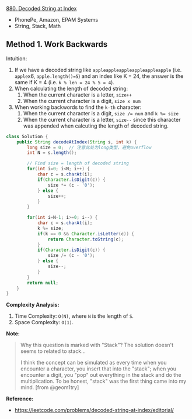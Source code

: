 [880. Decoded String at Index](https://leetcode.com/problems/decoded-string-at-index/description/)

* PhonePe, Amazon, EPAM Systems
* String, Stack, Math


## Method 1. Work Backwards
Intuition:
1. If we have a decoded string like `appleappleappleappleappleapple` (i.e. `apple`x6, `apple.length()=5`) and an index like K = 24, the answer is the same if K = 4 (i.e. `k % len = 24 % 5 = 4`).
2. When calculating the length of decoded string:
    1. When the current character is a letter, `size++`
    2. When the current character is a digit, `size x num`
3. When working backwords to find the `k-th` character:
    1. When the current character is a digit, `size /= num` and `k %= size`
    2. When the current character is a letter, `size--` since this character was appended when calcuting the length of decoded string.

```Java
class Solution {
    public String decodeAtIndex(String s, int k) {
        long size = 0;  // 注意此处为long类型，避免overflow
        int N = s.length();

        // Find size = length of decoded string
        for(int i=0; i<N; i++) {
            char c = s.charAt(i);
            if(Character.isDigit(c)) {
                size *= (c - '0');
            } else {
                size++;
            }
        }

        for(int i=N-1; i>=0; i--) {
            char c = s.charAt(i);
            k %= size;
            if(k == 0 && Character.isLetter(c)) {
                return Character.toString(c);
            }
            if(Character.isDigit(c)) {
                size /= (c - '0');
            } else {
                size--;
            }
        }
        return null;
    }
}
```
**Complexity Analysis:**
1. Time Complexity: `O(N)`, where `N` is the length of `S`.
2. Space Complexity: `O(1)`.


**Note:**
> Why this question is marked with "Stack"? The solution doesn't seems to related to stack...
> 
> I think the concept can be simulated as every time when you encounter a character, you insert that into the "stack"; when you encounter a digit, you "pop" out everything in the stack and do the multiplication. To be honest, "stack" was the first thing came into my mind. [from @geom1try]


**Reference:**
* https://leetcode.com/problems/decoded-string-at-index/editorial/